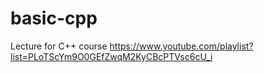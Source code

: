 # basic-cpp
Lecture for C++ course https://www.youtube.com/playlist?list=PLoTScYm9O0GEfZwqM2KyCBcPTVsc6cU_i
